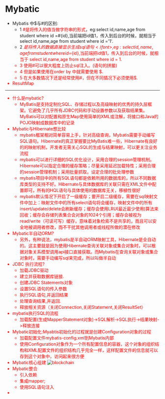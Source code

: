 # Mybatic
   - Mybatis 中$与#的区别:
      - 1 <font color="red">#是将传入的值当做字符串的形式</font>，eg:select id,name,age from student where id =#{id},当前端把id值1，传入到后台的时候，就相当于 select id,name,age from student where id ='1'.
      - 2 <font color="red">$是将传入的数据直接显示生成sql语句</font>,eg:select id,name,age from student where id =${id},当前端把id值1，传入到后台的时候，就相当于 select id,name,age from student where id = 1.
      - 3 使用#可以很大程度上防止sql注入。(语句的拼接)
      - 4 但是如果使用在order by 中就需要使用 $.
      - 5 在大多数情况下还是经常使用#，但在不同情况下必须使用$. 
   - ResultMap
---
   - 什么是mybatic?
      - MyBatis是支持定制化SQL、存储过程以及高级映射的优秀的持久层框架。它避免了几乎所有JDBC代码和手动设置参数以及获取结果集。MyBatis可以对配置和原生Map使用简单的XML或注解，将接口和Java的POJO映射成数据库中的记录
   - Mybatic与Hibernate想比较
      - mybatis框架相对简单容易上手，针对高级查询，Mybatis需要手动编写SQL语句。Hibernate的真正掌握要比MyBatis难一些，Hibernate有良好的的映射机制，开发者无需关心SQL的生成与结果映射，可以更关注业务流程
      - mybatis可以进行详细的SQL优化设计，采用合理的session管理机制。Hibernate可以指定合理的缓存策略；尽量采用延迟加载特性；采用合理的session管理机制；采用批量抓取，设定合理的批处理参数
      - <font color="red">mybatis项目中的所有SQL语句都是依赖所用的数据库的，所以不同数据库类型的支持不好</font>。Hibernate与具体数据库的关联只需在XML文件中配置即可，所有的HQL语句与具体使用的数据库无关，移植性很好
      - mybatis默认情况下开启了一级缓存；要开启二级缓存，需要在sql映射文件中加上：映射文件中的所有select语句将会缓存，映射文件中的所有insert/update/delete会刷新缓存；缓存会使用LRU(最近最少使用)算法来回收；缓存会存储列表集合会对象的1024个引用；缓存会被视为read/write（可读可写）缓存，意味着对象检索不是共享的，而且可以安全地被调用者修改，而不干扰其他调用者或线程所做的潜在修改
   - Mybatic半自动ORM?
      - 另外，有种说法，mybatis是半自动ORM映射工具，Hibernate是全自动的。这主要就是因为使用Hibernate查询关联对象或集合对象时，可以根据对象关系模型调用api接口直接获取。而Mybatis在查询关联对象或集合对象时，需要手动编写sql来完成，所以叫做半自动
   - JDBC 执行流程?
      - 加载JDBC驱动
      - 建立并获取数据库链接.
      - 创建JDBC Statements对象
      - 设置SQL语句的传入参数
      - 执行SQL语句,并返回结果
      - 处理查询结果,并返回.
      - 释放相关资源（关闭Connection,关闭Statement,关闭ResultSet）
   - mybatis执行SQL的流程
      - 加载配置(生成MapperStatement对象)->SQL解析->SQL执行->结果映射->释放连接
   - Mybatic初始化:Myabtis初始化的过程就是创建Configuration对象的过程
      - 加载配置文件mybatis-config.xml到Mybatis内部
      - 使用Configuration对象作为一个所有配置信息的容器，这个对象的组织结构和XML配置文件的组织结构几乎完全一样，这样配置文件的信息就可以存到这个对象中，访问起来很方便
   - Mybatic核心组建
   ![blockchain](https://user-gold-cdn.xitu.io/2020/3/29/17126cf6c8c7957a?imageView2/0/w/1280/h/960/format/webp/ignore-error/1)
   - Mybatic整合
      - 引入依赖
      - 集成mapper;
      - 使用SQL语句注入
   - 